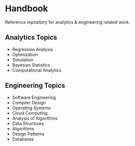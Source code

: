 # Handbook

Reference repository for analytics & engineering related work.

## Analytics Topics

* Regression Analysis
* Optimization
* Simulation
* Bayesian Statistics
* Computational Analytics

## Engineering Topics

* Software Engineering
* Compiler Design
* Operating Systems
* Cloud Computing
* Analysis of Algorithms
* Data Structures
* Algorithms
* Design Patterns
* Databases
